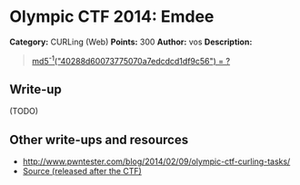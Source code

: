# Olympic CTF 2014: Emdee

**Category:** CURLing (Web)
**Points:** 300
**Author:** vos
**Description:**

> [md5<sup>-1</sup>("40288d60073775070a7edcdcd1df9c56") = ?](http://109.233.61.11:34380/)

## Write-up

(TODO)

## Other write-ups and resources

* <http://www.pwntester.com/blog/2014/02/09/olympic-ctf-curling-tasks/>
* [Source (released after the CTF)](source.php)
